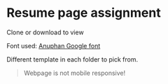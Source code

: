 # Resume page assignment

Clone or download to view

Font used: [Anuphan Google font](https://fonts.google.com/specimen/Anuphan)

Different template in each folder to pick from.
> Webpage is not mobile responsive!
